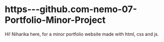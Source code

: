 # https---github.com-nemo-07-Portfolio-Minor-Project
Hi! Niharika here, for a minor portfolio website made with html, css and js.
